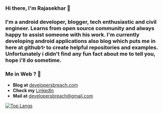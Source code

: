 ### Hi there, I'm Rajasekhar 👋

### I'm a android developer, blogger, tech enthusiastic and civil engineer. Learns from open source community and always happy to assist someone with his work. I'm currently developing android applications also blog which puts me in here at github:sparkles: to create helpful repositories and examples. Unfortunately i didn't find any fun fact about me to tell you, hope i'll do sometime.

### Me in Web ? :eyes:

* **Blog at** [developersbreach.com](https://developersbreach.com/)
* **Check my** [LinkedIn](https://www.linkedin.com/in/rajasekhar-k-e/)
* **Mail at** developersbreach@gmail.com

[![Top Langs](https://github-readme-stats.vercel.app/api/top-langs/?username=rajashekarraju)](https://github.com/rajashekarraju/github-readme-stats)


<!--
**RajashekarRaju/RajashekarRaju** is a ✨ _special_ ✨ repository because its `README.md` (this file) appears on your GitHub profile.

Here are some ideas to get you started:

- 🔭 I’m currently working on ...
- 🌱 I’m currently learning ...
- 👯 I’m looking to collaborate on ...
- 🤔 I’m looking for help with ...
- 💬 Ask me about ...
- 📫 How to reach me: ...
- 😄 Pronouns: ...
- ⚡ Fun fact: ...
-->
